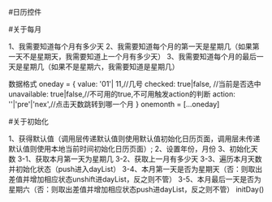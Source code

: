 #日历控件

#关于每月

1、我需要知道每个月有多少天
2、我需要知道每个月的第一天是星期几（如果第一天不是星期天，我需要知道上一个月有多少天）
3、我需要知道每个月的最后一天是星期几（如果不是星期六，我需要知道是星期几）

数据格式
oneday = {
	value: '01'| 11,//几号
	checked: true|false, //当前是否选中
	unavailable: true|false,//不可用的true,不可用触发action的判断
	action: ''|'pre'|'nex',//点击天数跳转到哪一个月
}
onemonth = [...oneday]

#关于初始化

1、获得默认值（调用层传递默认值则使用默认值初始化日历页面，调用层未传递默认值则使用本地当前时间初始化日历页面）;
2、设置年份，月份
3、初始化天数
	3-1、获取本月第一天为星期几
	3-2、获取上一月有多少天
	3-3、遍历本月天数并初始化状态（push进入dayList）
	3-4、本月第一天是否为星期天（否：则取出差值并增加相应状态unshift进dayList，反之则不管）
	3-5、本月最后一天是否为星期六（否：则取出差值并增加相应状态push进dayList，反之则不管）
initDay()